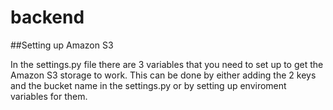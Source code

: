 # backend

##Setting up Amazon S3

In the settings.py file there are 3 variables that you need to set up to get the Amazon S3 storage to work. 
This can be done by either adding the 2 keys and the bucket name in the settings.py or by setting up enviroment variables for them.
